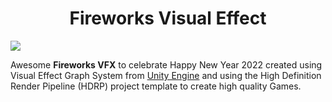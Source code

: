 <h1 align="center">Fireworks Visual Effect</h1>

![](https://github.com/BillyFrcs/FireworksVFX/blob/master/Assets/Gif/Fireworks.gif)

Awesome **Fireworks VFX** to celebrate Happy New Year 2022 created using Visual Effect Graph System from [Unity Engine](https://unity.com/srp/High-Definition-Render-Pipeline) and using the High Definition Render Pipeline (HDRP) project template to create high quality Games.
